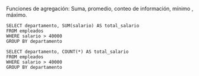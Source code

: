 Funciones de agregación: Suma, promedio, conteo de información, mínimo , máximo.

```MySQL
SELECT departamento, SUM(salario) AS total_salario
FROM empleados
WHERE salario > 40000
GROUP BY departamento
```

```MySQL
SELECT departamento, COUNT(*) AS total_salario
FROM empleados
WHERE salario > 40000
GROUP BY departamento
```